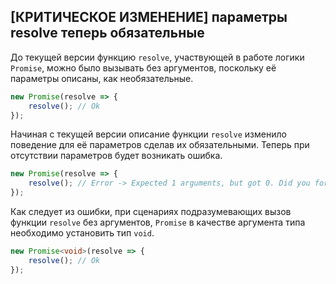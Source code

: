 ## \[КРИТИЧЕСКОЕ ИЗМЕНЕНИЕ\] параметры resolve теперь обязательные

До текущей версии функцию `resolve`, участвующей в работе логики `Promise`, можно было вызывать без аргументов, поскольку её параметры описаны, как необязательные.

`````ts
new Promise(resolve => {
    resolve(); // Ok
});
`````

Начиная с текущей версии описание функции `resolve` изменило поведение для её параметров сделав их обязательными. Теперь при отсутствии параметров будет возникать ошибка.

`````ts
new Promise(resolve => {
    resolve(); // Error -> Expected 1 arguments, but got 0. Did you forget to include 'void' in your type argument to 'Promise'?
});
`````

Как следует из ошибки, при сценариях подразумевающих вызов функции `resolve` без аргументов, `Promise` в качестве аргумента типа необходимо установить тип `void`.

`````ts
new Promise<void>(resolve => {
    resolve(); // Ok 
});
`````
